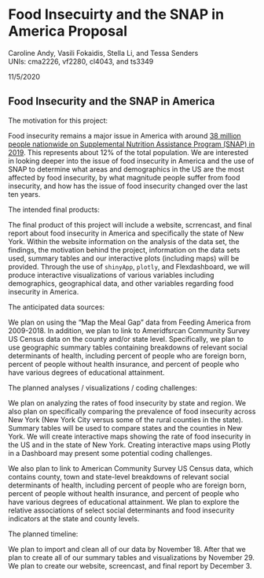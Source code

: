 Food Insecuirty and the SNAP in America Proposal
================
Caroline Andy, Vasili Fokaidis, Stella Li, and Tessa Senders  
UNIs: cma2226, vf2280, cl4043, and ts3349
  
11/5/2020

## Food Insecurity and the SNAP in America

The motivation for this project: 

Food insecurity remains a major issue in America with around [38 million
people nationwide on Supplemental Nutrition Assistance Program (SNAP)
in 2019](https://www.cbpp.org/research/food-assistance/a-closer-look-at-who-benefits-from-snap-state-by-state-fact-sheets#Alabama).
This represents about 12% of the total population. We are interested in
looking deeper into the issue of food insecurity in America and the use
of SNAP to determine what areas and demographics in the US are the most
affected by food insecurity, by what magnitude people suffer from food
insecurity, and how has the issue of food insecurity changed over the
last ten years.

The intended final products:

The final product of this project will include a website, scrrencast,
and final report about food insecurity in America and specifically the
state of New York. Within the website information on the analysis of the
data set, the findings, the motivation behind the project, information
on the data sets used, summary tables and our interactive plots
(including maps) will be provided. Through the use of `shinyApp`,
`plotly`, and Flexdashboard, we will produce interactive visualizations
of various variables including demographics, geographical data, and
other variables regarding food insecurity in America.

The anticipated data sources:

We plan on using the “Map the Meal Gap” data from Feeding America from
2009-2018. In addition, we plan to link to Ameridfsrcan Community Survey US
Census data on the county and/or state level. Specifically, we plan to
use geographic summary tables containing breakdowns of relevant social
determinants of health, including percent of people who are foreign
born, percent of people without health insurance, and percent of people
who have various degrees of educational attainment.

The planned analyses / visualizations / coding challenges:

We plan on analyzing the rates of food insecurity by state and region.
We also plan on specifically comparing the prevalence of food insecurity
across New York (New York City versus some of the rural counties in the
state). Summary tables will be used to compare states and the counties
in New York. We will create interactive maps showing the rate of food
insecurity in the US and in the state of New York. Creating interactive
maps using Plotly in a Dashboard may present some potential coding
challenges.

We also plan to link to American Community Survey US Census data, which
contains county, town and state-level breakdowns of relevant social
determinants of health, including percent of people who are foreign
born, percent of people without health insurance, and percent of people
who have various degrees of educational attainment. We plan to explore
the relative associations of select social determinants and food
insecurity indicators at the state and county levels.

The planned timeline:

We plan to import and clean all of our data by November 18. After that
we plan to create all of our summary tables and visualizations by
November 29. We plan to create our website, screencast, and final report
by December 3.
